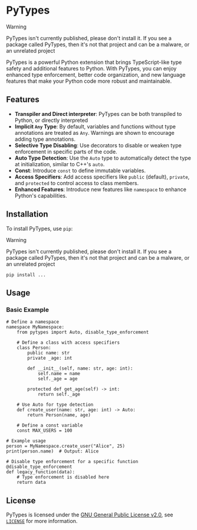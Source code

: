 
# PyTypes

> [!WARNING]
> PyTypes isn't currently published, please don't install it.
> If you see a package called PyTypes, then it's not that project and can be a
> malware, or an unrelated project

PyTypes is a powerful Python extension that brings TypeScript-like type safety
and additional features to Python. With PyTypes, you can enjoy enhanced type
enforcement, better code organization, and new language features that make your
Python code more robust and maintainable.

## Features

- **Transpiler and Direct interpreter**: PyTypes can be both transpiled to
  Python, or directly interpreted
- **Implicit `Any` Type**: By default, variables and functions without type
  annotations are treated as `Any`. Warnings are shown to encourage adding type annotations.
- **Selective Type Disabling**: Use decorators to disable or weaken type
  enforcement in specific parts of the code.
- **Auto Type Detection**: Use the `Auto` type to automatically detect the type at
  initialization, similar to C++'s `auto`.
- **Const**: Introduce `const` to define immutable variables.
- **Access Specifiers**: Add access specifiers like `public` (default),
  `private`, and `protected` to control access to class members.
- **Enhanced Features**: Introduce new features like `namespace` to enhance
  Python's capabilities.

## Installation

To install PyTypes, use `pip`:

> [!WARNING]
> PyTypes isn't currently published, please don't install it.
> If you see a package called PyTypes, then it's not that project and can be a
> malware, or an unrelated project

```shell
pip install ...
```

## Usage

### Basic Example

```pytypes
# Define a namespace
namespace MyNamespace:
	from pytypes import Auto, disable_type_enforcement

	# Define a class with access specifiers
	class Person:
		public name: str
		private _age: int

		def __init__(self, name: str, age: int):
			self.name = name
			self._age = age

		protected def get_age(self) -> int:
			return self._age

	# Use Auto for type detection
	def create_user(name: str, age: int) -> Auto:
		return Person(name, age)

	# Define a const variable
	const MAX_USERS = 100

# Example usage
person = MyNamespace.create_user("Alice", 25)
print(person.name)  # Output: Alice

# Disable type enforcement for a specific function
@disable_type_enforcement
def legacy_function(data):
	# Type enforcement is disabled here
	return data
```

## License

PyTypes is licensed under the [GNU General Public License v2.0](http://www.gnu.org/licenses/gpl-2.0),
see [`LICENSE`](./LICENSE) for more information.
